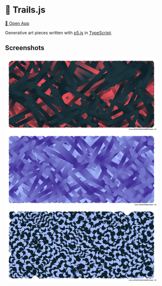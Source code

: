 # 🎨 Trails.js

[🚀 Open App](https://bmiddha.github.io/trails.js/)

Generative art pieces written with [p5.js](https://github.com/processing/p5.js/) in [TypeScript](https://github.com/microsoft/TypeScript).

## Screenshots

![screen1](screenshots/screen1.jpg)
![screen2](screenshots/screen2.jpg)
![screen3](screenshots/screen3.jpg)
